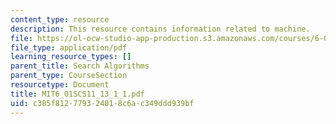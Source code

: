 ```yaml
---
content_type: resource
description: This resource contains information related to machine.
file: https://ol-ocw-studio-app-production.s3.amazonaws.com/courses/6-01sc-introduction-to-electrical-engineering-and-computer-science-i-spring-2011/c385f812779324018c6ac349ddd939bf_MIT6_01SCS11_13_1_1.pdf
file_type: application/pdf
learning_resource_types: []
parent_title: Search Algorithms
parent_type: CourseSection
resourcetype: Document
title: MIT6_01SCS11_13_1_1.pdf
uid: c385f812-7793-2401-8c6a-c349ddd939bf
---
```

